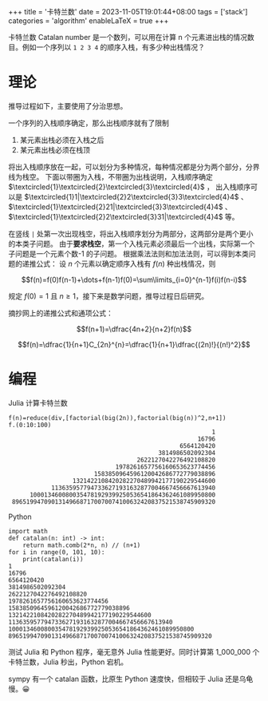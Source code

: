 +++
title = '卡特兰数'
date = 2023-11-05T19:01:44+08:00
tags = ['stack']
categories = 'algorithm'
enableLaTeX = true
+++

卡特兰数 Catalan number 是一个数列，可以用在计算 n 个元素进出栈的情况数目。例如一个序列以 `1 2 3 4` 的顺序入栈，有多少种出栈情况？

<!--more-->

# 理论

推导过程如下，主要使用了分治思想。

一个序列的入栈顺序确定，那么出栈顺序就有了限制

1. 某元素出栈必须在入栈之后
2. 某元素出栈必须在栈顶

将出入栈顺序放在一起，可以划分为多种情况，每种情况都是分为两个部分，分界线为栈空。
下面以带圈为入栈，不带圈为出栈说明，入栈顺序确定
$\textcircled{1}\textcircled{2}\textcircled{3}\textcircled{4}$
，
出入栈顺序可以是
$\textcircled{1}1|\textcircled{2}2\textcircled{3}3\textcircled{4}4$
、
$\textcircled{1}\textcircled{2}21|\textcircled{3}3\textcircled{4}4$
、
$\textcircled{1}\textcircled{2}2\textcircled{3}31|\textcircled{4}4$
等。

在竖线 `|` 处第一次出现栈空，将出入栈顺序划分为两部分，这两部分是两个更小的本类子问题。
由于**要求栈空**，第一个入栈元素必须最后一个出栈，实际第一个子问题是一个元素个数-1 的子问题。
根据乘法法则和加法法则，可以得到本类问题的递推公式：
设 $n$ 个元素以确定顺序入栈有 $f(n)$ 种出栈情况，则

$$f(n)=f(0)f(n-1)+\dots+f(n-1)f(0)=\sum\limits_{i=0}^{n-1}f(i)f(n-i)$$

规定 $f(0)=1$ 且 $n\ge1$，接下来是数学问题，推导过程日后研究。

摘抄网上的递推公式和通项公式：

$$f(n+1)=\dfrac{4n+2}{n+2}f(n)$$

$$f(n)=\dfrac{1}{n+1}C_{2n}^{n}=\dfrac{1}{n+1}\dfrac{(2n)!}{(n!)^2}$$

# 编程

Julia 计算卡特兰数

```
f(n)=reduce(div,[factorial(big(2n)),factorial(big(n))^2,n+1])
f.(0:10:100)
                                                         1
                                                     16796
                                                6564120420
                                          3814986502092304
                                    2622127042276492108820
                              1978261657756160653623774456
                        1583850964596120042686772779038896
                  1321422108420282270489942177190229544600
            1136359577947336271931632877004667456667613940
      1000134600800354781929399250536541864362461089950800
 896519947090131496687170070074100632420837521538745909320
```

Python

```
import math
def catalan(n: int) -> int:
	return math.comb(2*n, n) // (n+1)
for i in range(0, 101, 10):
	print(catalan(i))
1
16796
6564120420
3814986502092304
2622127042276492108820
1978261657756160653623774456
1583850964596120042686772779038896
1321422108420282270489942177190229544600
1136359577947336271931632877004667456667613940
1000134600800354781929399250536541864362461089950800
896519947090131496687170070074100632420837521538745909320
```

测试 Julia 和 Python 程序，毫无意外 Julia 性能更好。同时计算第 1_000_000 个卡特兰数，Julia 秒出，Python 宕机。

sympy 有一个 catalan 函数，比原生 Python 速度快，但相较于 Julia 还是乌龟慢。😀
